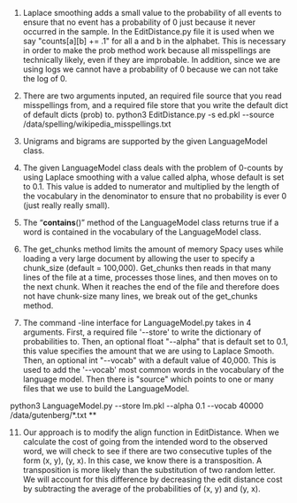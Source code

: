 1. Laplace smoothing adds a small value to the probability of all events to ensure that no event has a probability of 0 just because it never occurred in the sample. In the EditDistance.py file it is used when we say "counts[a][b] += .1" for all a and b in the alphabet. This is necessary in order to make the prob method work because all misspellings are technically likely, even if they are improbable. In addition, since we are using logs we cannot have a probability of 0 because we can not take the log of 0.

2. There are two arguments inputed, an required file source that you read misspellings from, and a required file store that you write the default dict of default dicts (prob) to.
      python3 EditDistance.py -s ed.pkl --source /data/spelling/wikipedia_misspellings.txt

3. Unigrams and bigrams are supported by the given LanguageModel class.

4. The given LanguageModel class deals with the problem of 0-counts by using Laplace smoothing with a value called alpha, whose default is set to 0.1. This value is added to numerator and multiplied by the length of the vocabulary in the denominator to ensure that no probability is ever 0 (just really really small).

5. The “__contains__()” method of the LanguageModel class returns true if a word is contained in the vocabulary of the LanguageModel class.

6. The get_chunks method limits the amount of memory Spacy uses while loading a very large document by allowing the user to specify a chunk_size (default = 100,000). Get_chunks then reads in that many lines of the file at a time, processes those lines, and then moves on to the next chunk. When it reaches the end of the file and therefore does not have chunk-size many lines, we break out of the get_chunks method.

7. The command -line interface for LanguageModel.py takes in 4 arguments. First, a required file '--store' to write the dictionary of probabilities to. Then, an optional float "--alpha" that is default set to 0.1, this value specifies the amount that we are using to Laplace Smooth. Then, an optional int "--vocab" with a default value of 40,000. This is used to add the '--vocab' most common words in the vocabulary of the language model. Then there is "source" which points to one or many files that we use to build the LanguageModel.

python3 LanguageModel.py --store lm.pkl --alpha 0.1 --vocab 40000 /data/gutenberg/*.txt
**

11. Our approach is to modify the align function in EditDistance. When we calculate the cost of going from the intended word to the observed word, we will check to see if there are two consecutive tuples of the form (x, y), (y, x). In this case, we know there is a transposition. A transposition is more likely than the substitution of two random letter. We will account for this difference by decreasing the edit distance cost by subtracting the average of the probabilities of (x, y) and (y, x).

